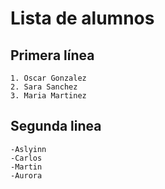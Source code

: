# Lista de alumnos


## Primera línea 
    1. Oscar Gonzalez
    2. Sara Sanchez
    3. Maria Martinez

## Segunda linea

    -Aslyinn
    -Carlos
    -Martin
    -Aurora